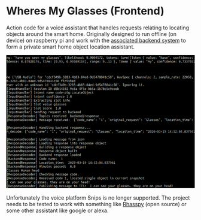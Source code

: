 # Wheres My Glasses (Frontend)
Action code for a voice assistant that handles requests relating to locating objects around the smart home.
Originally designed to run offline (on device) on raspberry pi and work with
the [associated backend system](https://github.com/d3-worgan/WheresMyGlassesBackend) to form a private 
smart home object location assistant.

![location demo](frontend_crop.png)  

Unfortunately the voice platform Snips is no longer supported. The project needs to be tested to work with something 
like [Rhasspy](https://github.com/synesthesiam/rhasspy) (open source) or some other assistant like google or alexa.